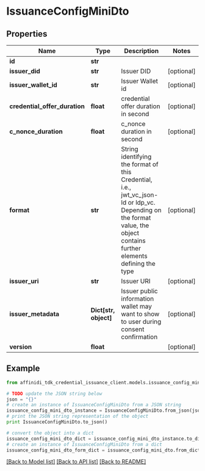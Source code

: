 # IssuanceConfigMiniDto

## Properties

| Name                          | Type                  | Description                                                                                                                                                             | Notes      |
| ----------------------------- | --------------------- | ----------------------------------------------------------------------------------------------------------------------------------------------------------------------- | ---------- |
| **id**                        | **str**               |                                                                                                                                                                         |
| **issuer_did**                | **str**               | Issuer DID                                                                                                                                                              | [optional] |
| **issuer_wallet_id**          | **str**               | Issuer Wallet id                                                                                                                                                        | [optional] |
| **credential_offer_duration** | **float**             | credential offer duration in second                                                                                                                                     | [optional] |
| **c_nonce_duration**          | **float**             | c_nonce duration in second                                                                                                                                              | [optional] |
| **format**                    | **str**               | String identifying the format of this Credential, i.e., jwt_vc_json-ld or ldp_vc. Depending on the format value, the object contains further elements defining the type | [optional] |
| **issuer_uri**                | **str**               | Issuer URI                                                                                                                                                              | [optional] |
| **issuer_metadata**           | **Dict[str, object]** | Issuer public information wallet may want to show to user during consent confirmation                                                                                   | [optional] |
| **version**                   | **float**             |                                                                                                                                                                         | [optional] |

## Example

```python
from affinidi_tdk_credential_issuance_client.models.issuance_config_mini_dto import IssuanceConfigMiniDto

# TODO update the JSON string below
json = "{}"
# create an instance of IssuanceConfigMiniDto from a JSON string
issuance_config_mini_dto_instance = IssuanceConfigMiniDto.from_json(json)
# print the JSON string representation of the object
print IssuanceConfigMiniDto.to_json()

# convert the object into a dict
issuance_config_mini_dto_dict = issuance_config_mini_dto_instance.to_dict()
# create an instance of IssuanceConfigMiniDto from a dict
issuance_config_mini_dto_form_dict = issuance_config_mini_dto.from_dict(issuance_config_mini_dto_dict)
```

[[Back to Model list]](../README.md#documentation-for-models) [[Back to API list]](../README.md#documentation-for-api-endpoints) [[Back to README]](../README.md)
